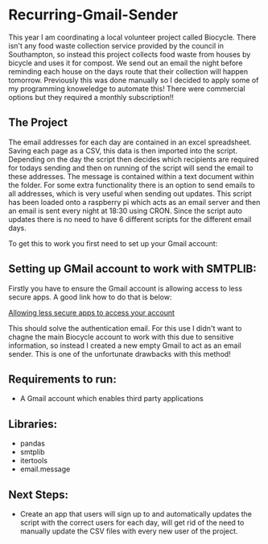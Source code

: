 # Recurring-Gmail-Sender
This year I am coordinating a local volunteer project called Biocycle. There isn't any food waste collection service provided by the council in Southampton, so instead this project collects food waste from houses by bicycle and uses it for compost. We send out an email the night before reminding each house on the days route that their collection will happen tomorrow. Previously this was done manually so I decided to apply some of my programming knoweledge to automate this! There were commercial options but they required a monthly subscription!!

## The Project
The email addresses for each day are contained in an excel spreadsheet. Saving each page as a CSV, this data is then imported into the script. Depending on the day the script then decides which recipients are required for todays sending and then on running of the script will send the email to these addresses. The message is contained within a text document within the folder. For some extra functionality there is an option to send emails to all addresses, which is very useful when sending out updates. This script has been loaded onto a raspberry pi which acts as an email server and then an email is sent every night at 18:30 using CRON. Since the script auto updates there is no need to have 6 different scripts for the different email days.

To get this to work you first need to set up your Gmail account:

## Setting up GMail account to work with SMTPLIB:
Firstly you have to ensure the Gmail account is allowing access to less secure apps. A good link how to do that is below:

[Allowing less secure apps to access your account](https://support.google.com/accounts/answer/6010255)

This should solve the authentication email. For this use I didn't want to chagne the main Biocycle account to work with this due to sensitive information, so instead I created a new empty Gmail to act as an email sender. This is one of the unfortunate drawbacks with this method!

## Requirements to run:
* A Gmail account which enables third party applications

## Libraries:
* pandas
* smtplib
* itertools
* email.message

## Next Steps:
* Create an app that users will sign up to and automatically updates the script with the correct users for each day, will get rid of the need to manually update the CSV files with every new user of the project.
